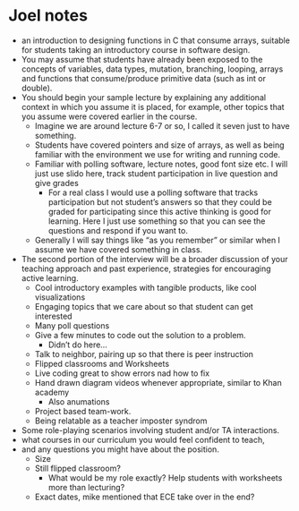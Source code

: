 # Joel notes

-   an introduction to designing functions in C that consume arrays,
    suitable for students taking an introductory course in software
    design.
-   You may assume that students have already been exposed to the
    concepts of variables, data types, mutation, branching, looping,
    arrays and functions that consume/produce primitive data (such as
    int or double).
-   You should begin your sample lecture by explaining any additional
    context in which you assume it is placed, for example, other topics
    that you assume were covered earlier in the course.
    -   Imagine we are around lecture 6-7 or so, I called it seven just
        to have something.
    -   Students have covered pointers and size of arrays, as well as
        being familiar with the environment we use for writing and
        running code.
    -   Familiar with polling software, lecture notes, good font size
        etc. I will just use slido here, track student participation in
        live question and give grades
        -   For a real class I would use a polling software that tracks
            participation but not student’s answers so that they could
            be graded for participating since this active thinking is
            good for learning. Here I just use something so that you can
            see the questions and respond if you want to.
    -   Generally I will say things like “as you remember” or similar
        when I assume we have covered something in class.
-   The second portion of the interview will be a broader discussion of
    your teaching approach and past experience, strategies for
    encouraging active learning.
    -   Cool introductory examples with tangible products, like cool
        visualizations
    -   Engaging topics that we care about so that student can get
        interested
    -   Many poll questions
    -   Give a few minutes to code out the solution to a problem.
        -   Didn’t do here…
    -   Talk to neighbor, pairing up so that there is peer instruction
    -   Flipped classrooms and Worksheets
    -   Live coding great to show errors nad how to fix
    -   Hand drawn diagram videos whenever appropriate, similar to Khan
        academy
        -   Also anumations
    -   Project based team-work.
    -   Being relatable as a teacher imposter syndrom
-   Some role-playing scenarios involving student and/or TA
    interactions.
-   what courses in our curriculum you would feel confident to teach,
-   and any questions you might have about the position.
    -   Size
    -   Still flipped classroom?
        -   What would be my role exactly? Help students with worksheets
            more than lecturing?
    -   Exact dates, mike mentioned that ECE take over in the end?

